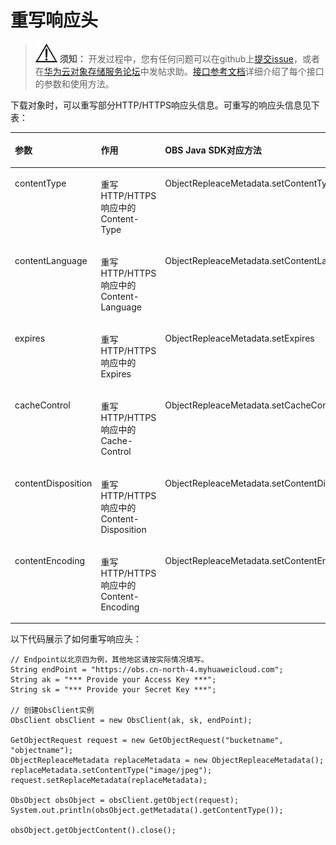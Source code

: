 # 重写响应头<a name="obs_21_0706"></a>

>![](public_sys-resources/icon-notice.gif) **须知：** 
>开发过程中，您有任何问题可以在github上[提交issue](https://github.com/huaweicloud/huaweicloud-sdk-java-obs/issues)，或者在[华为云对象存储服务论坛](https://bbs.huaweicloud.com/forum/forum-620-1.html)中发帖求助。[接口参考文档](https://obssdk.obs.cn-north-1.myhuaweicloud.com/apidoc/cn/java/index.html)详细介绍了每个接口的参数和使用方法。

下载对象时，可以重写部分HTTP/HTTPS响应头信息。可重写的响应头信息见下表：

<a name="table72291725201917"></a>
<table><thead align="left"><tr id="row17229102591915"><th class="cellrowborder" valign="top" width="26.27262726272627%" id="mcps1.1.4.1.1"><p id="p122962517194"><a name="p122962517194"></a><a name="p122962517194"></a><strong id="b1150812342016"><a name="b1150812342016"></a><a name="b1150812342016"></a>参数</strong></p>
</th>
<th class="cellrowborder" valign="top" width="40.39403940394039%" id="mcps1.1.4.1.2"><p id="p9229102561914"><a name="p9229102561914"></a><a name="p9229102561914"></a><strong id="b195411034202"><a name="b195411034202"></a><a name="b195411034202"></a>作用</strong></p>
</th>
<th class="cellrowborder" valign="top" width="33.33333333333333%" id="mcps1.1.4.1.3"><p id="p152291525121916"><a name="p152291525121916"></a><a name="p152291525121916"></a><strong id="b18543830201"><a name="b18543830201"></a><a name="b18543830201"></a>OBS Java SDK对应方法</strong></p>
</th>
</tr>
</thead>
<tbody><tr id="row14229625151910"><td class="cellrowborder" valign="top" width="26.27262726272627%" headers="mcps1.1.4.1.1 "><p id="p2229182520191"><a name="p2229182520191"></a><a name="p2229182520191"></a>contentType</p>
</td>
<td class="cellrowborder" valign="top" width="40.39403940394039%" headers="mcps1.1.4.1.2 "><p id="p722942531910"><a name="p722942531910"></a><a name="p722942531910"></a>重写HTTP/HTTPS响应中的Content-Type</p>
</td>
<td class="cellrowborder" valign="top" width="33.33333333333333%" headers="mcps1.1.4.1.3 "><p id="p14229152561917"><a name="p14229152561917"></a><a name="p14229152561917"></a>ObjectRepleaceMetadata.setContentType</p>
</td>
</tr>
<tr id="row62293253198"><td class="cellrowborder" valign="top" width="26.27262726272627%" headers="mcps1.1.4.1.1 "><p id="p922912255199"><a name="p922912255199"></a><a name="p922912255199"></a>contentLanguage</p>
</td>
<td class="cellrowborder" valign="top" width="40.39403940394039%" headers="mcps1.1.4.1.2 "><p id="p16586342172313"><a name="p16586342172313"></a><a name="p16586342172313"></a>重写HTTP/HTTPS响应中的Content-Language</p>
</td>
<td class="cellrowborder" valign="top" width="33.33333333333333%" headers="mcps1.1.4.1.3 "><p id="p944714122216"><a name="p944714122216"></a><a name="p944714122216"></a>ObjectRepleaceMetadata.setContentLanguage</p>
</td>
</tr>
<tr id="row423020259199"><td class="cellrowborder" valign="top" width="26.27262726272627%" headers="mcps1.1.4.1.1 "><p id="p823082501913"><a name="p823082501913"></a><a name="p823082501913"></a>expires</p>
</td>
<td class="cellrowborder" valign="top" width="40.39403940394039%" headers="mcps1.1.4.1.2 "><p id="p8351945152314"><a name="p8351945152314"></a><a name="p8351945152314"></a>重写HTTP/HTTPS响应中的Expires</p>
</td>
<td class="cellrowborder" valign="top" width="33.33333333333333%" headers="mcps1.1.4.1.3 "><p id="p1887511416226"><a name="p1887511416226"></a><a name="p1887511416226"></a>ObjectRepleaceMetadata.setExpires</p>
</td>
</tr>
<tr id="row023072521917"><td class="cellrowborder" valign="top" width="26.27262726272627%" headers="mcps1.1.4.1.1 "><p id="p12301425121914"><a name="p12301425121914"></a><a name="p12301425121914"></a>cacheControl</p>
</td>
<td class="cellrowborder" valign="top" width="40.39403940394039%" headers="mcps1.1.4.1.2 "><p id="p238194542314"><a name="p238194542314"></a><a name="p238194542314"></a>重写HTTP/HTTPS响应中的Cache-Control</p>
</td>
<td class="cellrowborder" valign="top" width="33.33333333333333%" headers="mcps1.1.4.1.3 "><p id="p11357715192215"><a name="p11357715192215"></a><a name="p11357715192215"></a>ObjectRepleaceMetadata.setCacheControl</p>
</td>
</tr>
<tr id="row10924425152013"><td class="cellrowborder" valign="top" width="26.27262726272627%" headers="mcps1.1.4.1.1 "><p id="p159261825142014"><a name="p159261825142014"></a><a name="p159261825142014"></a>contentDisposition</p>
</td>
<td class="cellrowborder" valign="top" width="40.39403940394039%" headers="mcps1.1.4.1.2 "><p id="p240154520236"><a name="p240154520236"></a><a name="p240154520236"></a>重写HTTP/HTTPS响应中的Content-Disposition</p>
</td>
<td class="cellrowborder" valign="top" width="33.33333333333333%" headers="mcps1.1.4.1.3 "><p id="p1295714154224"><a name="p1295714154224"></a><a name="p1295714154224"></a>ObjectRepleaceMetadata.setContentDisposition</p>
</td>
</tr>
<tr id="row658119298207"><td class="cellrowborder" valign="top" width="26.27262726272627%" headers="mcps1.1.4.1.1 "><p id="p20581162911200"><a name="p20581162911200"></a><a name="p20581162911200"></a>contentEncoding</p>
</td>
<td class="cellrowborder" valign="top" width="40.39403940394039%" headers="mcps1.1.4.1.2 "><p id="p16421645152320"><a name="p16421645152320"></a><a name="p16421645152320"></a>重写HTTP/HTTPS响应中的Content-Encoding</p>
</td>
<td class="cellrowborder" valign="top" width="33.33333333333333%" headers="mcps1.1.4.1.3 "><p id="p951911672213"><a name="p951911672213"></a><a name="p951911672213"></a>ObjectRepleaceMetadata.setContentEncoding</p>
</td>
</tr>
</tbody>
</table>

以下代码展示了如何重写响应头：

```
// Endpoint以北京四为例，其他地区请按实际情况填写。
String endPoint = "https://obs.cn-north-4.myhuaweicloud.com";
String ak = "*** Provide your Access Key ***";
String sk = "*** Provide your Secret Key ***";

// 创建ObsClient实例
ObsClient obsClient = new ObsClient(ak, sk, endPoint);

GetObjectRequest request = new GetObjectRequest("bucketname", "objectname");
ObjectRepleaceMetadata replaceMetadata = new ObjectRepleaceMetadata();
replaceMetadata.setContentType("image/jpeg");
request.setReplaceMetadata(replaceMetadata);

ObsObject obsObject = obsClient.getObject(request);
System.out.println(obsObject.getMetadata().getContentType());

obsObject.getObjectContent().close();
```

